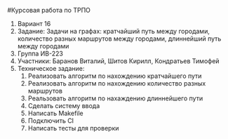 #Курсовая работа по ТРПО
1. Вариант 16
2. Задание: Задачи на графах: кратчайший путь между городами, количество разных маршрутов между городами, длиннейший путь между городами
3. Группа ИВ-223
4. Участники: Баранов Виталий, Шитов Кирилл, Кондратьев Тимофей 
5. Техническое задание:
    1. Реализовать алгоритм по нахождению кратчайшего пути
    2. Реализовать алгоритм по нахождению количество разных маршрутов 
    3. Реальзовать алгоритм по нахаждению длиннейшего пути
    4. Сделать систему ввода
    5. Написать Makefile
    6. Подключить CI
    7. Написать тесты для проверки
